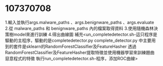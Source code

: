 # 107370708
1.輸入並執行args.malware_paths 、args.benignware_paths 、args.evaluate
2.從 malware_paths 和 benignware_paths 內的檔案取得資料
3.使用隨機森林決策樹model來進行訓練
4.得出曲線圖
補充<un_completedetector.sh-這只程序是驅動的主程序，驅動的是completedetector.py
complete_detector.py 中主要用到的套件是sklearn的RandomForestClassifier及FeatureHasher
透過RandomForestClassifier及FeatureHasher提取特徵並使用機器學習來訓練題曲惡意程式的特徵
執行run_completedetector.sh-程序，添加ROC曲線>
                     
